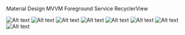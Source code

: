 
Material Design
MVVM
Foreground Service
RecyclerView

![Alt text](/screenshots/1.png?raw=true "")
![Alt text](/screenshots/2.png?raw=true "")
![Alt text](/screenshots/3.png?raw=true "")
![Alt text](/screenshots/4.png?raw=true "")
![Alt text](/screenshots/5.png?raw=true "")
![Alt text](/screenshots/6.png?raw=true "")
![Alt text](/screenshots/7.png?raw=true "")
![Alt text](/screenshots/8.png?raw=true "")
